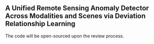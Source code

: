 ## A Unified Remote Sensing Anomaly Detector Across Modalities and Scenes via Deviation Relationship Learning

The code will be open-sourced upon the review process.
